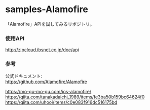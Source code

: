 # samples-Alamofire
「Alamofire」APIを試してみるリポジトリ。

### 使用API
http://zipcloud.ibsnet.co.jp/doc/api

### 参考

公式ドキュメント:  
https://github.com/Alamofire/Alamofire

https://mo-gu-mo-gu.com/ios-alamofire/
https://qiita.com/tanakadaichi_1989/items/fe3ba50b159bc64624f0
https://qiita.com/uhooi/items/c0e083f916dc516175bd
